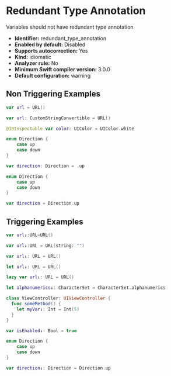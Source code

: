 # Redundant Type Annotation

Variables should not have redundant type annotation

* **Identifier:** redundant_type_annotation
* **Enabled by default:** Disabled
* **Supports autocorrection:** Yes
* **Kind:** idiomatic
* **Analyzer rule:** No
* **Minimum Swift compiler version:** 3.0.0
* **Default configuration:** warning

## Non Triggering Examples

```swift
var url = URL()
```

```swift
var url: CustomStringConvertible = URL()
```

```swift
@IBInspectable var color: UIColor = UIColor.white
```

```swift
enum Direction {
    case up
    case down
}

var direction: Direction = .up
```

```swift
enum Direction {
    case up
    case down
}

var direction = Direction.up
```

## Triggering Examples

```swift
var url↓:URL=URL()
```

```swift
var url↓:URL = URL(string: "")
```

```swift
var url↓: URL = URL()
```

```swift
let url↓: URL = URL()
```

```swift
lazy var url↓: URL = URL()
```

```swift
let alphanumerics↓: CharacterSet = CharacterSet.alphanumerics
```

```swift
class ViewController: UIViewController {
  func someMethod() {
    let myVar↓: Int = Int(5)
  }
}
```

```swift
var isEnabled↓: Bool = true
```

```swift
enum Direction {
    case up
    case down
}

var direction↓: Direction = Direction.up
```